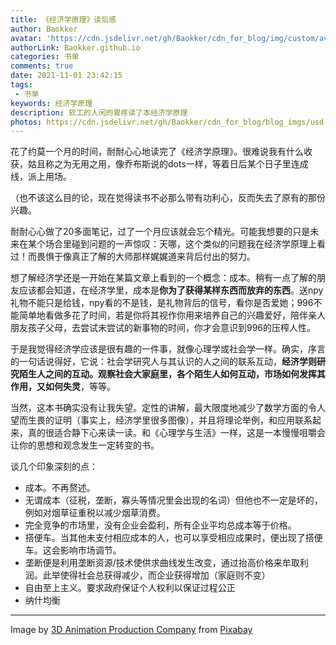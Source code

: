 ```yaml
---
title: 《经济学原理》读后感
author: Baokker
avatar: 'https://cdn.jsdelivr.net/gh/Baokker/cdn_for_blog/img/custom/avatar.jpg'
authorLink: Baokker.github.io
categories: 书单
comments: true
date: 2021-11-01 23:42:15
tags:
 - 书单
keywords: 经济学原理
description: 软工的人闲的胃疼读了本经济学原理
photos: https://cdn.jsdelivr.net/gh/Baokker/cdn_for_blog/blog_imgs/usd-g2b9f2b9a0_1280.jpg
---
```


花了约莫一个月的时间，耐耐心心地读完了《经济学原理》。很难说我有什么收获，姑且称之为无用之用，像乔布斯说的dots一样，等着日后某个日子里连成线，派上用场。

（也不该这么目的论，现在觉得读书不必那么带有功利心，反而失去了原有的那份兴趣。

耐耐心心做了20多面笔记，过了一个月应该就会忘个精光。可能我想要的只是未来在某个场合里碰到问题的一声惊叹：天哪，这个类似的问题我在经济学原理上看过！而畏惧于像真正了解的大师那样娓娓道来背后付出的努力。

想了解经济学还是一开始在某篇文章上看到的一个概念：成本。稍有一点了解的朋友应该都会知道，在经济学里，成本是**你为了获得某样东西而放弃的东西**。送npy礼物不能只是给钱，npy看的不是钱，是礼物背后的信号，看你是否爱她；996不能简单地看做多花了时间，若是你将其视作你用来培养自己的兴趣爱好，陪伴亲人朋友孩子父母，去尝试未尝试的新事物的时间，你才会意识到996的压榨人性。

于是我觉得经济学应该是很有趣的一件事，就像心理学或社会学一样。确实，序言的一句话说得好，它说：社会学研究人与其认识的人之间的联系互动，**经济学则研究陌生人之间的互动。观察社会大家庭里，各个陌生人如何互动，市场如何发挥其作用，又如何失灵**，等等。

当然，这本书确实没有让我失望。定性的讲解，最大限度地减少了数学方面的令人望而生畏的证明（事实上，经济学里很多图像），并且将理论举例，和应用联系起来，真的很适合静下心来读一读。和《心理学与生活》一样，这是一本慢慢咀嚼会让你的思想和观念发生一定转变的书。

谈几个印象深刻的点：

- 成本。不再赘述。
- 无谓成本（征税，垄断，寡头等情况里会出现的名词）但他也不一定是坏的，例如对烟草征重税以减少烟草消费。
- 完全竞争的市场里，没有企业会盈利，所有企业平均总成本等于价格。
- 搭便车。当其他未支付相应成本的人，也可以享受相应成果时，便出现了搭便车。这会影响市场调节。
- 垄断便是利用垄断资源/技术使供求曲线发生改变，通过抬高价格来牟取利润。此举使得社会总获得减少，而企业获得增加（家庭则不变）
- 自由至上主义。要求政府保证个人权利以保证过程公正
- 纳什均衡

---

Image by <a href="https://pixabay.com/users/quincecreative-1031690/?utm_source=link-attribution&amp;utm_medium=referral&amp;utm_campaign=image&amp;utm_content=2874026">3D Animation Production Company</a> from <a href="https://pixabay.com/?utm_source=link-attribution&amp;utm_medium=referral&amp;utm_campaign=image&amp;utm_content=2874026">Pixabay</a>